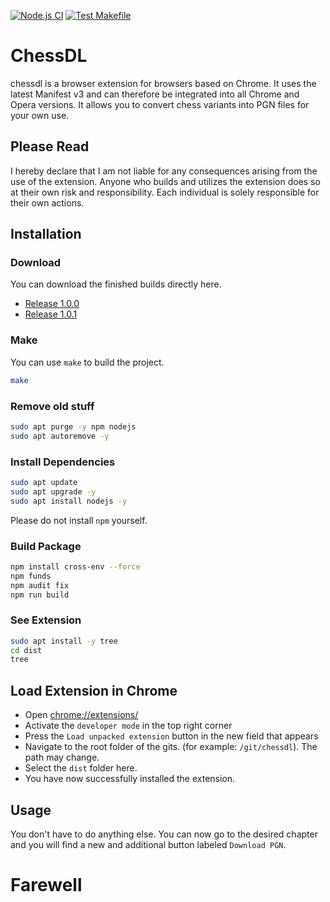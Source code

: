 [![Node.js CI](https://github.com/eskopp/chessdl/actions/workflows/NodeJS.yml/badge.svg)](https://github.com/eskopp/chessdl/actions/workflows/NodeJS.yml) [![Test Makefile](https://github.com/eskopp/chessdl/actions/workflows/make_test.yml/badge.svg)](https://github.com/eskopp/chessdl/actions/workflows/make_test.yml)

# ChessDL
chessdl is a browser extension for browsers based on Chrome. It uses the latest Manifest v3 and can therefore be integrated into all Chrome and Opera versions. It allows you to convert chess variants into PGN files for your own use.

## Please Read
I hereby declare that I am not liable for any consequences arising from the use of the extension. Anyone who builds and utilizes the extension does so at their own risk and responsibility. Each individual is solely responsible for their own actions.

## Installation

### Download
You can download the finished builds directly here. 
- [Release 1.0.0](https://github.com/eskopp/ChessDL/releases/tag/v1.0.1)
- [Release 1.0.1](https://github.com/eskopp/ChessDL/releases/tag/v1.0.1)


### Make
You can use ``make`` to build the project.
```bash
make
```

### Remove old stuff
```bash
sudo apt purge -y npm nodejs
sudo apt autoremove -y
```
### Install Dependencies
```bash
sudo apt update
sudo apt upgrade -y
sudo apt install nodejs -y
```
Please do not install ``npm`` yourself. 


### Build Package 
```bash
npm install cross-env --force
npm funds
npm audit fix
npm run build
```

### See Extension

```bash
sudo apt install -y tree
cd dist 
tree
```

## Load Extension in Chrome

- Open [chrome://extensions/](chrome://extensions/)
- Activate the ``developer mode`` in the top right corner
- Press the ``Load unpacked extension``  button in the new field that appears
- Navigate to the root folder of the gits. (for example: ``/git/chessdl``). The path may change.
- Select the ``dist`` folder here.
- You have now successfully installed the extension.


## Usage
You don't have to do anything else. You can now go to the desired chapter and you will find a new and additional button labeled ``Download PGN``.

# Farewell
